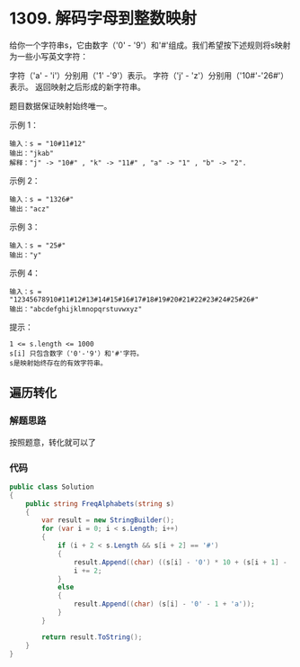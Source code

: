 # 1309. 解码字母到整数映射
给你一个字符串s，它由数字（'0' - '9'）和'#'组成。我们希望按下述规则将s映射为一些小写英文字符：

字符（'a' - 'i'）分别用（'1' -'9'）表示。
字符（'j' - 'z'）分别用（'10#'-'26#'）表示。
返回映射之后形成的新字符串。

题目数据保证映射始终唯一。



示例 1：
```
输入：s = "10#11#12"
输出："jkab"
解释："j" -> "10#" , "k" -> "11#" , "a" -> "1" , "b" -> "2".
```
示例 2：
```
输入：s = "1326#"
输出："acz"
```
示例 3：
```
输入：s = "25#"
输出："y"
```
示例 4：
```
输入：s = "12345678910#11#12#13#14#15#16#17#18#19#20#21#22#23#24#25#26#"
输出："abcdefghijklmnopqrstuvwxyz"
```

提示：
```
1 <= s.length <= 1000
s[i] 只包含数字（'0'-'9'）和'#'字符。
s是映射始终存在的有效字符串。
```

## 遍历转化
### 解题思路
按照题意，转化就可以了

### 代码

```csharp
public class Solution
{
    public string FreqAlphabets(string s)
    {
        var result = new StringBuilder();
        for (var i = 0; i < s.Length; i++)
        {
            if (i + 2 < s.Length && s[i + 2] == '#')
            {
                result.Append((char) ((s[i] - '0') * 10 + (s[i + 1] - '0') - 1 + 'a'));
                i += 2;
            }
            else
            {
                result.Append((char) (s[i] - '0' - 1 + 'a'));
            }
        }

        return result.ToString();
    }
}
```
